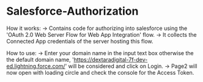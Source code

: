 # Salesforce-Authorization

How it works:
-> Contains code for authorizing into salesforce using the 'OAuth 2.0 Web Server Flow for Web App Integration' flow. 
-> It collects the Connected App credentials of the server hosting this flow.

How to use:
-> Enter your domain name in the input text box otherwise the the default domain name, 'https://dextaradigital-7f-dev-ed.lightning.force.com/' will be considered and click on Login.
-> Page2 will now open with loading circle and check the console for the Access Token.
